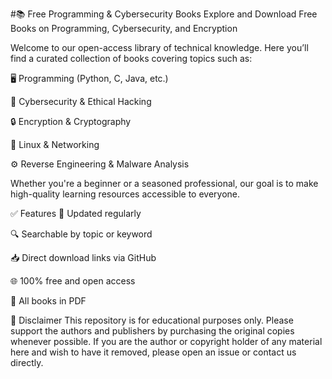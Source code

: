 #📚 Free Programming & Cybersecurity Books
Explore and Download Free Books on Programming, Cybersecurity, and Encryption

Welcome to our open-access library of technical knowledge. Here you’ll find a curated collection of books covering topics such as:

🖥️ Programming (Python, C, Java, etc.)

🔐 Cybersecurity & Ethical Hacking

🔒 Encryption & Cryptography

🐧 Linux & Networking

⚙️ Reverse Engineering & Malware Analysis

Whether you're a beginner or a seasoned professional, our goal is to make high-quality learning resources accessible to everyone.

✅ Features
📘 Updated regularly

🔍 Searchable by topic or keyword

📥 Direct download links via GitHub

🌐 100% free and open access

📄 All books in PDF

📢 Disclaimer
This repository is for educational purposes only. Please support the authors and publishers by purchasing the original copies whenever possible. If you are the author or copyright holder of any material here and wish to have it removed, please open an issue or contact us directly.

